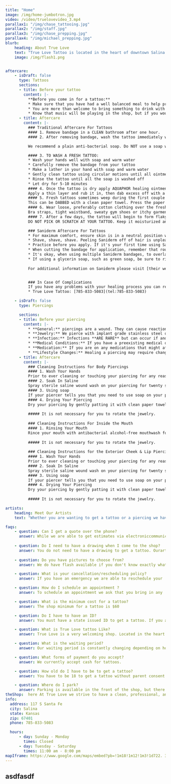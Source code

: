 ```yaml
---
title: "Home"
image: /img/home-jumbotron.jpg
video: /video/truelovevideo_3.mp4
parallax1: "/img/chase_tattooing.jpg"
parallax2: "/img/staff.jpg"
parallax3: "/img/chase_prepping.jpg"
parallax4: "/img/michael_prepping.jpg"
blurb:
    heading: About True Love
    text: "True Love Tattoo is located in the heart of downtown Salina! Our professionally licensed artists have the experience, skill, and expertise to give you truly a one of a kind tattoo or piercing experience.  Our artists have years of experience in the tattoo industry and know exactly what it takes to deliver the results you expect. Whether you are getting your first piercing or your 30th tattoo, True Love is sure to give you exactly what you're looking for! Come on in and see us today!"
    image: /img/flash1.png


aftercare:
    - isDraft: false
      type: Tattoos
      sections:
      - title: Before your tattoo
        content: |-
          **Before you come in for a tattoo:**
          * Make sure that you have had a well balanced meal to help prevent  lightheadedness.
          * You are more than welcome to bring something to drink with you,   something with sugar in it is encouraged.
          * Know that music will be playing in the shop, but if you would like  to bring your own music you are welcome to bring a pair of headphones  with you.
      - title: Aftercare
        content: |-
          ### Traditional Aftercare For Tattoos
          #### 1. Remove bandage in a CLEAN bathroom after one hour.
          #### 2. After removing bandage, wash the tattoo immediately with warm   water and soap.

          We recommend a plain anti-bacterial soap. Do NOT use a soap with  fragrance, moisture beads, or scrubs.

          #### 3. TO WASH A FRESH TATTOO:
          * Wash your hands well with soap and warm water
          * Carefully remove the bandage from your tattoo
          * Make a lather in your hand with soap and warm water
          * Gently clean tattoo using circular motions until all ointment, and  any fluids are removed
          * Rinse the tattoo until all the soap is washed off
          * Let dry for 5-10 minutes
          #### 4. Once the tattoo is dry apply AQUAPHOR healing ointment, made  by Eucerin.
          Apply a thin layer and rub it in, then dab excess off with a clean  paper towel. Use the Aquaphor 3-5 times a day for the first 3 days   then switch to a regular FRAGRANCE FREE lotion such as Lubriderm, or  any other fragrance free brand and apply 5-7 times a day for 7-10  days.
          #### 5. Fresh tattoos sometimes weep during the first couple of days  causing a thin moist coating on the skin.
          This can be DABBED with a clean paper towel. Press the paper towel to   the skin and remove. Do not wipe the tattoo or be rough with it.  Excess ink may be on the paper towel, this is normal due to ink being  sloughed from the surface of the skin.
          #### 6. Wear loose, preferably cotton clothing over the fresh tattoo.
          Bra straps, tight waistband, sweaty gym shoes or itchy garments can   potentially create healing problems. Consult your tattoo artist for   advice on what clothing to wear/avoid.
          #### 7. After a few days, the tattoo will begin to form flaky scabs   that will fall off on their own.
          DO NOT PICK OR SCRATCH AT YOUR TATTOO. Keep it moisturized and the  scabs will slough eventually. Once again, they will be the color of  the tattoo. It normally takes 2-4 weeks for a tattoo to completely   heal. If you have ANY questions about your healing, please contact  one of our artists at [785-833-5083](tel:785-833-5083). Please do not  consult your friends about healing issues, as everyone’s experience  is unique. Our artists are more than happy to help with any concerns   you might have.

          ### Saniderm Aftercare For Tattoos
          * For maximum comfort, ensure skin is in a neutral position when  applying Saniderm. When applying to elbows and knees, the joint  should be in a neutral position — neither straight nor completely  bent.
          * Shave, shave, shave. Peeling Saniderm off of hair is unpleasant.  Shave the entire area, plus an additional inch all the way around the  site of the tattoo.
          * Practice before you apply. If it's your first time using Saniderm,  it may be a little tricky to work with. It doesn't hurt to practice  with a small section first, just make sure you shave the area.
          * When cutting the bandage for application, remember that rounded   corners provide the best adhesion.
          * It's okay, when using multiple Saniderm bandages, to overlap them   by 1/2 inch (1 cm).
          * If using a glycerin soap, such as green soap, be sure to rinse  thoroughly, as any residue will react with the adhesives and can   cause binding and irritation. Avoid loofahs or scratchy wash cloths.
          
          For additional information on Saniderm please visit [their website](https://saniderm.com)


          ### In Case Of Complications
          If you have any problems with your healing process you can reach out  to an artist by calling the following number:
          * True Love Tattoo: [785-833-5083](tel:785-833-5083)

    - isDraft: false
      type: Piercings

      sections:
      - title: Before your piercing
        content: |-
          * **General:** piercings are a wound. They can cause reactions,   complications, as well as side effects. These include but aren't   limited to skin irritation, loss of consciousness, swelling,   bruising, bleeding (potentially excessively), and infections. We do   everything we can to mitigate these issues, but you as a client   should be aware that we are intentionally puncturing your skin.
          * **Jewelry:** We pierce with implant grade stainless steel or   titanium. **REMOVING YOUR JEWELRY CAN RESULT IN YOUR PIERCING CLOSING.**
          * **Infection:** Infections **ARE RARE** but can occur if and when   apprpriate aftercare isn't followed. Please listen in order to   minimize this risk. **FOLLOW AFTERCARE AND CONTACT US IF YOU SUSPECT   A COMPLICATION.**
          * **Medical Conditions:** If you have a preexisting medical or skin   condition that affects your body's immune system or the body's   healing abilities, you should consult your doctor before getting a   piercing. If you have HIV infection, eczema, psoriasis, Immune   Deficiency Disorders, diabetes, hempphilia, blood cancer, are or may   become pregnant you are at a higher risk to infections, slow healing,   and other complications
          * **Medication:** If you are on any medications that might affect   bleeding(blood thinners) or healing, you should talk to your doctor   about any side effects as well as inform your piercer.
          * **Lifestyle Changes:** Healing a piercing may require changes in   diet, clothing, and sexual activities. All sohuld be considered   beforehand.
      - title: Aftercare
        content: |-
          ### Cleaning Instructions for Body Piercings
          #### 1. Wash Your Hands
          Prior to ever cleaning or touching your piercing for any reason make   sure that you wash your hands with soap and water.
          #### 2. Soak In Saline
          Spray sterile saline wound wash on your piercing for twenty seconds   at least twice per day. If you get overly sweaty or dirty be you will   want to clean it more than twice. Dry your piercing off with a clean   q-tip
          #### 3. Using soap
          If your piercer tells you that you need to use soap on your piercing,   gently lather soap around the piercing and rinse as needed until all   soap is removed.
          #### 4. Drying Your Piercing
          Dry your piercing by gently patting it with clean paper towels. Do   not use cloth towels as they can carry excess bacteria
  
          ##### It is not necessary for you to rotate the jewelry.
  
          ### Cleaning Instructions For Inside the Mouth
          #### 1. Rinsing Your Mouth
          Rince your mouth with antibacterial alcohol-free mouthwash for 30   seconds after meals and before bed (4-5 times daily) until the   piercing is completely healed. Cleaning too often or with too strong   a rinsecan cause irritation.
  
          ##### It is not necessary for you to rotate the jewelry.
  
          ### Cleaning Instructions for the Exterior Cheek & Lip Piercings
          #### 1. Wash Your Hands
          Prior to ever cleaning or touching your piercing for any reason make   sure that you wash your hands with soap and water.
          #### 2. Soak In Saline
          Spray sterile saline wound wash on your piercing for twenty seconds   at least twice per day. If you get overly sweaty or dirty be you will   want to clean it more than twice. Dry your piercing off with a clean   q-tip
          #### 3. Using soap
          If your piercer tells you that you need to use soap on your piercing,   gently lather soap around the piercing and rinse as needed until all   soap is removed.
          #### 4. Drying Your Piercing
          Dry your piercing by gently patting it with clean paper towels. Do   not use cloth towels as they can carry excess bacteria
          
          ##### It is not necessary for you to rotate the jewelry.

artists:
    heading: Meet Our Artists
    text: "Whether you are wanting to get a tattoo or a piercing we have trained professionals on staff to help you get exactly what you are looking for. Keep an eye out on this section for new staff and guest artists!"

faqs:
    - question: Can I get a quote over the phone?
      answer: While we are able to get estimates via electroniccommunication   in special circumstances, the best way to get a quotefor your next   tattoo is to come in to the shop with as muchinformation as you have,   including any reference materials.
    
    - question: Do I need to have a drawing when I come to the shop?
      answer: You do not need to have a drawing to get a tattoo. Ourartists   are willing and able to help you design your tattoo.Reference   materials will always help in this process though.
    
    - question: Do you have pictures to choose from?
      answer: We do have flash available if you don't know exactly whatyou   are wanting to get tattooed. 

    - question: What is your cancellation/rescheduling policy?
      answer: If you have an emergency we are able to reschedule your  appointment as long as you let us know. Cancellations or no showswill   cause you to forfeit a portion of your deposit or your depositin full. 

    - question: How do I schedule an appointment ?
      answer: To schedule an appointment we ask that you bring in any  reference materials you have into the shop to get a quote and finda   time that works with your schedule. 

    - question: What is the minimum cost for a tattoo?
      answer: The shop minimum for a tattoo is $60

    - question: Do I have to have an ID?
      answer: You must have a state issued ID to get a tattoo. If you area   minor, you will need to bring a legal guardian with you andobtain a   notarized letter of consent as well as have valid stateissued ID cards.

    - question: What is True Love tattoo Like?
      answer: True Love is a very welcoming shop. Located in the heart of  downtown Salina we strive to keep a clean, professional, andfriendly   shop.

    - question: What is the waiting period?
      answer: Our waiting period is constantly changing depending on howmany   appointments we have scheduled at the time. The best way tofind out   about booking an appointment is to stop by the shop andtalk with us!

    - question: What forms of payment do you accept?
      answer: We currently accept cash for tattoos.

    - question: How old do I have to be to get a tattoo?
      answer: You have to be 18 to get a tattoo without parent consent.If   you are a minor at least 16 years old, you will need to bring alegal   guardian with you and obtain a notarized letter of consent aswell as   have valid state issued ID cards.

    - question: Where do I park?
      answer: Parking is available in the front of the shop, but there is  also parking available in the back. We do not have a back door for  customers to enter through, so if you do park there it is a shortwalk   to the front of the shop.
theShop:  here At True Love we strive to have a clean, professional, and  inviting tattoo shop. When you come to True Love you will feel like you  belong whether you are getting your first or hundredth tattoo. We have avery   open floorplan, but have dividers available if you require moreprivacy for   the tattoo or piercing that you are receiving. We are locatedin historical   downtown Salina, and are a short walk to a large variety oflocal businesses.   Below is our shop Instagram feed if you would like tosee what the shop looks   like before you make a visit. We know you willfeel welcome here!
info:
  address: 117 S Santa Fe 
  city: Salina
  state: Kansas
  zip: 67401 
  phone: 785-833-5083

  hours:
      - day: Sunday - Monday
        times: Closed
      - day: Tuesday - Saturday
        times: 11:00 am - 8:00 pm
mapIframe: https://www.google.com/maps/embed?pb=!1m18!1m12!1m3!1d722. 3850121719527!2d-97.60925639777585!3d38. 839748108647186!2m3!1f0!2f0!3f0!3m2!1i1024!2i768!4f13. 1!3m3!1m2!1s0x87bcc5ba6f13511b%3A0x1fad5d9fef2c4260!2sTrue+Love +Tattoo!5e0!3m2!1sen!2sus!4v1566358472073!5m2!1sen!2sus
---
```

asdfasdf
---

